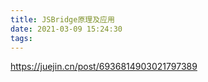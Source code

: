 ```yaml
---
title: JSBridge原理及应用
date: 2021-03-09 15:24:30
tags:
---
```


https://juejin.cn/post/6936814903021797389
